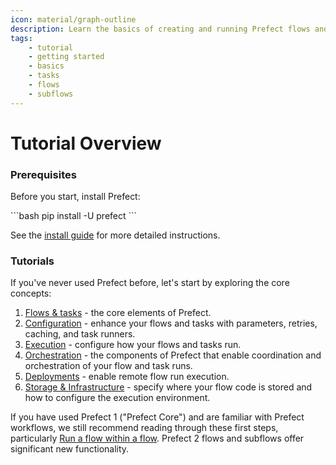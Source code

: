 ```yaml
---
icon: material/graph-outline
description: Learn the basics of creating and running Prefect flows and tasks.
tags:
    - tutorial
    - getting started
    - basics
    - tasks
    - flows
    - subflows
---
```

# Tutorial Overview

### Prerequisites

Before you start, install Prefect:

<div class="terminal">
```bash
pip install -U prefect
```
</div>

See the [install guide](/getting-started/installation/) for more detailed instructions.

### Tutorials
If you've never used Prefect before, let's start by exploring the core concepts:

1. [Flows & tasks](/first-steps/) - the core elements of Prefect.
2. [Configuration](/flow-task-config/) - enhance your flows and tasks with parameters, retries, caching, and task runners.
3. [Execution](/execution/) - configure how your flows and tasks run.
4. [Orchestration](/orchestration/) - the components of Prefect that enable coordination and orchestration of your flow and task runs.
5. [Deployments](/deployments/) - enable remote flow run execution.
6. [Storage & Infrastructure](/storage/) - specify where your flow code is stored and how to configure the execution environment.

If you have used Prefect 1 ("Prefect Core") and are familiar with Prefect workflows, we still recommend reading through these first steps, particularly [Run a flow within a flow](/first-steps/#run-a-flow-within-a-flow). Prefect 2 flows and subflows offer significant new functionality.


